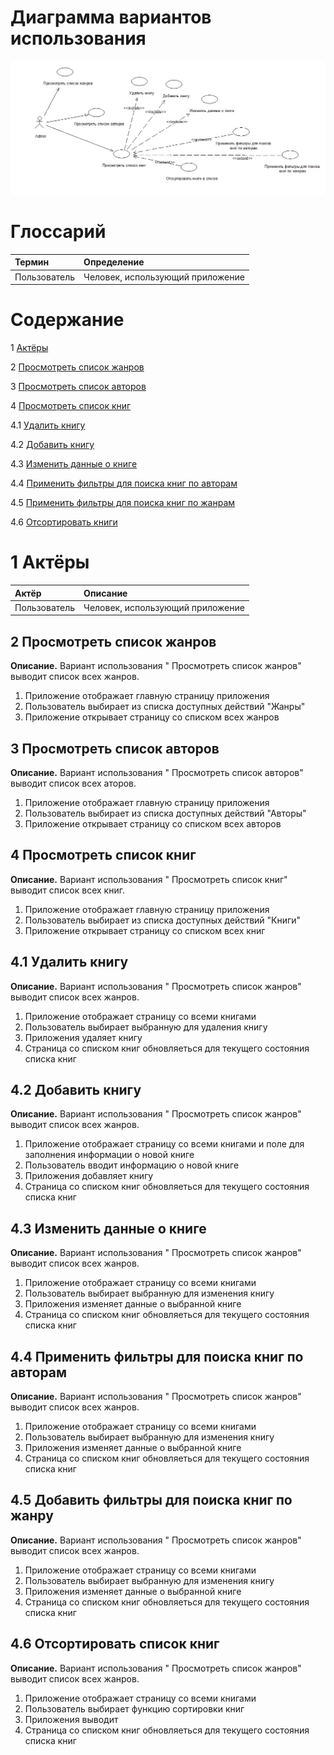 # Диаграмма вариантов использования

![Диаграмма вариантов использования](https://github.com/zazzzal/WEB-Library/blob/master/diagrams/useCase.jpeg)
  
# Глоссарий

| Термин | Определение |
|:--|:--|
| Пользователь | Человек, использующий приложение |

# Содержание
1 [Актёры](#actors)

2 [Просмотреть список жанров](#show_genres)

3 [Просмотреть список авторов](#show_authors)

4 [Просмотреть список книг](#show_list_of_books)

4.1 [Удалить книгу](#delete_book)

4.2 [Добавить книгу](#add_book)

4.3 [Изменить данные о книге](#change_data)

4.4 [Применить фильтры для поиска книг по авторам](#add_filters_author)

4.5 [Применить фильтры для поиска книг по жанрам](#add_filters_genre)

4.6 [Отсортировать книги](#sort)

<a name="actors"/>

# 1 Актёры

| Актёр | Описание |
|:--|:--|
| Пользователь | Человек, использующий приложение |

<a name="show_genres"/>

## 2 Просмотреть список жанров

**Описание.** Вариант использования " Просмотреть список жанров" выводит список всех жанров. 
  1. Приложение отображает главную страницу приложения
  2. Пользователь выбирает из списка доступных действий "Жанры"
  3. Приложение открывает страницу со списком всех жанров

<a name="show_authors"/>

## 3 Просмотреть список авторов

**Описание.** Вариант использования " Просмотреть список авторов" выводит список всех аторов.  

  1. Приложение отображает главную страницу приложения
  2. Пользователь выбирает из списка доступных действий "Авторы"
  3. Приложение открывает страницу со списком всех авторов


<a name="show_list_of_books"/>

## 4 Просмотреть список книг

**Описание.** Вариант использования " Просмотреть список книг" выводит список всех книг.

  1. Приложение отображает главную страницу приложения
  2. Пользователь выбирает из списка доступных действий "Книги"
  3. Приложение открывает страницу со списком всех книг


<a name="delete_book"/>

## 4.1 Удалить книгу

**Описание.** Вариант использования " Просмотреть список жанров" выводит список всех жанров.  

  1. Приложение отображает страницу со всеми книгами
  2. Пользователь выбирает выбранную для удаления книгу
  3. Приложения удаляет книгу
  4. Страница со списком книг обновляеться для текущего состояния списка книг


<a name="add_book"/>

## 4.2 Добавить книгу

**Описание.** Вариант использования " Просмотреть список жанров" выводит список всех жанров.  

1. Приложение отображает страницу со всеми книгами и поле для заполнения информации о новой книге
2. Пользователь вводит информацию о новой книге
3. Приложения добавляет книгу
4. Страница со списком книг обновляеться для текущего состояния списка книг


<a name="change_data"/>

## 4.3 Изменить данные о книге

**Описание.** Вариант использования " Просмотреть список жанров" выводит список всех жанров.  

  1. Приложение отображает страницу со всеми книгами
  2. Пользователь выбирает выбранную для изменения книгу
  3. Приложения изменяет данные о выбранной книге
  4. Страница со списком книг обновляеться для текущего состояния списка книг


<a name="add_filters_author"/>

## 4.4 Применить фильтры для поиска книг по авторам

**Описание.** Вариант использования " Просмотреть список жанров" выводит список всех жанров.  
  
  1. Приложение отображает страницу со всеми книгами
  2. Пользователь выбирает выбранную для изменения книгу
  3. Приложения изменяет данные о выбранной книге
  4. Страница со списком книг обновляеться для текущего состояния списка книг


<a name="add_filters_genre"/>

## 4.5 Добавить фильтры для поиска книг по жанру

**Описание.** Вариант использования " Просмотреть список жанров" выводит список всех жанров.  

  1. Приложение отображает страницу со всеми книгами
  2. Пользователь выбирает выбранную для изменения книгу
  3. Приложения изменяет данные о выбранной книге
  4. Страница со списком книг обновляеться для текущего состояния списка книг


<a name="sort"/>

## 4.6 Отсортировать список книг

**Описание.** Вариант использования " Просмотреть список жанров" выводит список всех жанров.  

  1. Приложение отображает страницу со всеми книгами
  2. Пользователь выбирает функцию сортировки книг
  3. Приложения выводит 
  4. Страница со списком книг обновляеться для текущего состояния списка книг
